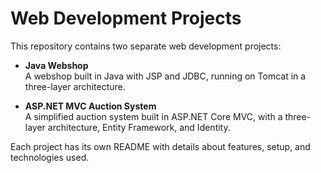 # Web Development Projects

This repository contains two separate web development projects:

- **Java Webshop**  
  A webshop built in Java with JSP and JDBC, running on Tomcat in a three-layer architecture.

- **ASP.NET MVC Auction System**  
  A simplified auction system built in ASP.NET Core MVC, with a three-layer architecture, Entity Framework, and Identity.

Each project has its own README with details about features, setup, and technologies used.
